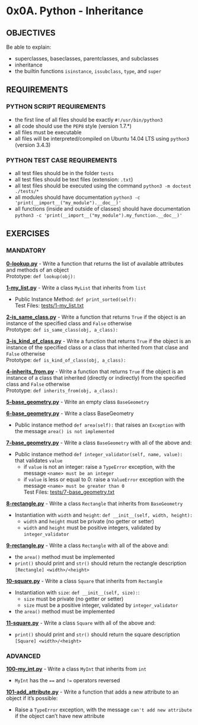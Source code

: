 # 0x0A. Python - Inheritance   

## OBJECTIVES   
Be able to explain:   
   * superclasses, baseclasses, parentclasses, and subclasses   
   * inheritance   
   * the builtin functions `isinstance`, `issubclass`, `type`, and `super`   

## REQUIREMENTS   

### PYTHON SCRIPT REQUIREMENTS  
   * the first line of all files should be exactly `#!/usr/bin/python3`   
   * all code should use the `PEP8` style (version 1.7.*)   
   * all files must be executable   
   * all files will be interpreted/compiled on Ubuntu 14.04 LTS using `python3` (version 3.4.3)   

### PYTHON TEST CASE REQUIREMENTS    
   * all test files should be in the folder `tests`   
   * all test files should be text files (extension: `.txt`)   
   * all test files should be executed using the command `python3 -m doctest ./tests/*`   
   * all modules should have documentation `python3 -c 'print(__import__("my_module").__doc__)'`   
   * all functions (inside and outside of classes) should have documentation `python3 -c 'print(__import__("my_module").my_function.__doc__)'`   

## EXERCISES   

### MANDATORY   

**[0-lookup.py](0-lookup.py)** - Write a function that returns the list of available attributes and methods of an object   
Prototype: `def lookup(obj):`   

**[1-my_list.py](1-my_list.py)** - Write a class `MyList` that inherits from `list`   
   * Public Instance Method: `def print_sorted(self):`   
Test Files: [tests/1-my_list.txt](tests/1-my_list.txt)   

**[2-is_same_class.py](2-is_same_class.py)** - Write a function that returns `True` if the object is an instance of the specified class and `False` otherwise   
Prototype: `def is_same_class(obj, a_class):`   

**[3-is_kind_of_class.py](3-is_kind_of_class.py)** - Write a function that returns `True` if the object is an instance of the specified class or a class that inherited from that clase and `False` otherwise   
Prototype: `def is_kind_of_class(obj, a_class):`   

**[4-inherits_from.py](4-inherits_from.py)** - Write a function that returns `True` if the object is an instance of a class that inherited (directly or indirectly) from the specified class and `False` otherwise   
Prototype: `def inherits_from(obj, a_class):`   

**[5-base_geometry.py](5-base_geometry.py)** - Write an empty class `BaseGeometry`   

**[6-base_geometry.py](6-base_geometry.py)** - Write a class BaseGeometry   
   * Public instance method `def area(self):` that raises an `Exception` with the message `area() is not implemented`   

**[7-base_geometry.py](7-base_geometry.py)** - Write a class `BaseGeometry` with all of the above and:   
   * Public instance method `def integer_validator(self, name, value):` that validates `value`   
      * if `value` is not an integer: raise a `TypeError` exception, with the message `<name> must be an integer`   
      * if `value` is less or equal to 0: raise a `ValueError` exception with the message `<name> must be greater than 0`   
Test Files: [tests/7-base_geometry.txt](tests/7-base_geometry.txt)   

**[8-rectangle.py](8-rectangle.py)** - Write a class `Rectangle` that inherits from `BaseGeometry`   
   * Instantiation with `width` and `height`: `def __init__(self, width, height):`   
      * `width` and `height` must be private (no getter or setter)   
      * `width` and `height` must be positive integers, validated by `integer_validator`   

**[9-rectangle.py](9-rectangle.py)** - Write a class `Rectangle` with all of the above and:   
   * the `area()` method must be implemented   
   * `print()` should print and `str()` should return the rectangle description `[Rectangle] <width>/<height>`   

**[10-square.py](10-square.py)** - Write a class `Square` that inherits from `Rectangle`   
   * Instantiation with `size`: `def __init__(self, size):`:   
      * `size` must be private (no getter or setter)   
      * `size` must be a positive integer, validated by `integer_validator`   
   * the `area()` method must be implemented   

**[11-square.py](11-square.py)** - Write a class `Square` with all of the above and:   
   * `print()` should print and `str()` should return the square description `[Square] <width>/<height>`   

### ADVANCED   

**[100-my_int.py](100-my_int.py)** - Write a class `MyInt` that inherits from `int`   
   * `MyInt` has the `==` and `!=` operators reversed   

**[101-add_attribute.py](101-add_attribute.py)** - Write a function that adds a new attribute to an object if it’s possible:   
   * Raise a `TypeError` exception, with the message `can't add new attribute` if the object can’t have new attribute   
